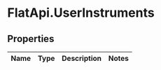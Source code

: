 # FlatApi.UserInstruments

## Properties
Name | Type | Description | Notes
------------ | ------------- | ------------- | -------------


